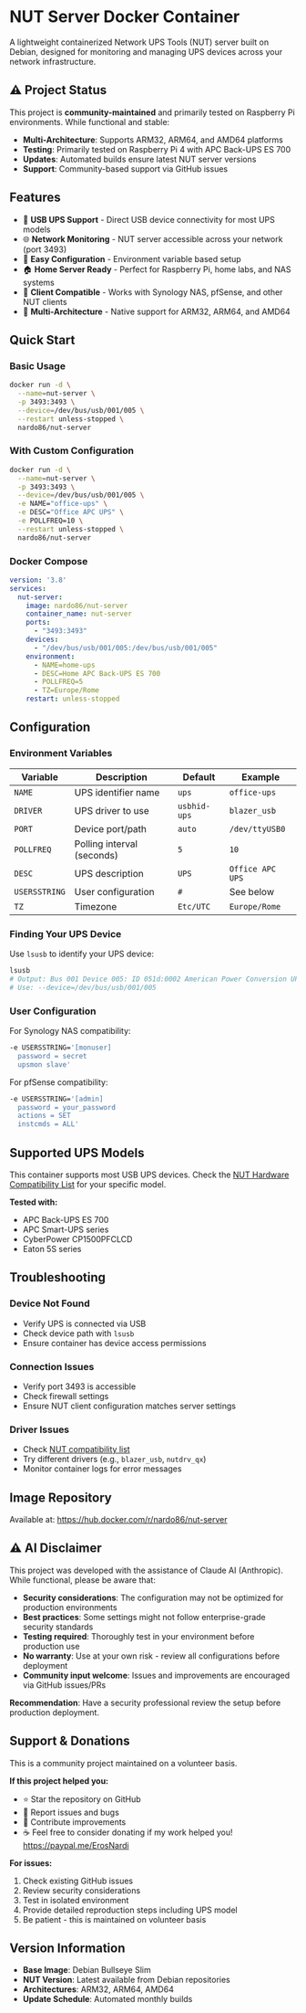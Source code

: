 # NUT Server Docker Container

A lightweight containerized Network UPS Tools (NUT) server built on Debian, designed for monitoring and managing UPS devices across your network infrastructure.

## ⚠️ Project Status

This project is **community-maintained** and primarily tested on Raspberry Pi environments. While functional and stable:

- **Multi-Architecture**: Supports ARM32, ARM64, and AMD64 platforms
- **Testing**: Primarily tested on Raspberry Pi 4 with APC Back-UPS ES 700
- **Updates**: Automated builds ensure latest NUT server versions
- **Support**: Community-based support via GitHub issues

## Features

- 🔌 **USB UPS Support** - Direct USB device connectivity for most UPS models
- 🌐 **Network Monitoring** - NUT server accessible across your network (port 3493)
- 🔧 **Easy Configuration** - Environment variable based setup
- 🏠 **Home Server Ready** - Perfect for Raspberry Pi, home labs, and NAS systems
- 📱 **Client Compatible** - Works with Synology NAS, pfSense, and other NUT clients
- 🐳 **Multi-Architecture** - Native support for ARM32, ARM64, and AMD64

## Quick Start

### Basic Usage
```bash
docker run -d \
  --name=nut-server \
  -p 3493:3493 \
  --device=/dev/bus/usb/001/005 \
  --restart unless-stopped \
  nardo86/nut-server
```

### With Custom Configuration
```bash
docker run -d \
  --name=nut-server \
  -p 3493:3493 \
  --device=/dev/bus/usb/001/005 \
  -e NAME="office-ups" \
  -e DESC="Office APC UPS" \
  -e POLLFREQ=10 \
  --restart unless-stopped \
  nardo86/nut-server
```

### Docker Compose
```yaml
version: '3.8'
services:
  nut-server:
    image: nardo86/nut-server
    container_name: nut-server
    ports:
      - "3493:3493"
    devices:
      - "/dev/bus/usb/001/005:/dev/bus/usb/001/005"
    environment:
      - NAME=home-ups
      - DESC=Home APC Back-UPS ES 700
      - POLLFREQ=5
      - TZ=Europe/Rome
    restart: unless-stopped
```

## Configuration

### Environment Variables

| Variable | Description | Default | Example |
|----------|-------------|---------|---------|
| `NAME` | UPS identifier name | `ups` | `office-ups` |
| `DRIVER` | UPS driver to use | `usbhid-ups` | `blazer_usb` |
| `PORT` | Device port/path | `auto` | `/dev/ttyUSB0` |
| `POLLFREQ` | Polling interval (seconds) | `5` | `10` |
| `DESC` | UPS description | `UPS` | `Office APC UPS` |
| `USERSSTRING` | User configuration | `#` | See below |
| `TZ` | Timezone | `Etc/UTC` | `Europe/Rome` |

### Finding Your UPS Device

Use `lsusb` to identify your UPS device:
```bash
lsusb
# Output: Bus 001 Device 005: ID 051d:0002 American Power Conversion UPS
# Use: --device=/dev/bus/usb/001/005
```

### User Configuration

For Synology NAS compatibility:
```bash
-e USERSSTRING='[monuser]
  password = secret
  upsmon slave'
```

For pfSense compatibility:
```bash
-e USERSSTRING='[admin]
  password = your_password
  actions = SET
  instcmds = ALL'
```

## Supported UPS Models

This container supports most USB UPS devices. Check the [NUT Hardware Compatibility List](https://networkupstools.org/stable-hcl.html) for your specific model.

**Tested with:**
- APC Back-UPS ES 700
- APC Smart-UPS series
- CyberPower CP1500PFCLCD
- Eaton 5S series

## Troubleshooting

### Device Not Found
- Verify UPS is connected via USB
- Check device path with `lsusb`
- Ensure container has device access permissions

### Connection Issues
- Verify port 3493 is accessible
- Check firewall settings
- Ensure NUT client configuration matches server settings

### Driver Issues
- Check [NUT compatibility list](https://networkupstools.org/stable-hcl.html)
- Try different drivers (e.g., `blazer_usb`, `nutdrv_qx`)
- Monitor container logs for error messages

## Image Repository

Available at: https://hub.docker.com/r/nardo86/nut-server

## ⚠️ AI Disclaimer

This project was developed with the assistance of Claude AI (Anthropic). While functional, please be aware that:

- **Security considerations**: The configuration may not be optimized for production environments
- **Best practices**: Some settings might not follow enterprise-grade security standards  
- **Testing required**: Thoroughly test in your environment before production use
- **No warranty**: Use at your own risk - review all configurations before deployment
- **Community input welcome**: Issues and improvements are encouraged via GitHub issues/PRs

**Recommendation**: Have a security professional review the setup before production deployment.

## Support & Donations

This is a community project maintained on a volunteer basis. 

**If this project helped you:**
- ⭐ Star the repository on GitHub
- 🐛 Report issues and bugs
- 🔧 Contribute improvements
- ☕ Feel free to consider donating if my work helped you! https://paypal.me/ErosNardi

**For issues:**
1. Check existing GitHub issues
2. Review security considerations
3. Test in isolated environment
4. Provide detailed reproduction steps including UPS model
5. Be patient - this is maintained on volunteer basis

## Version Information

- **Base Image**: Debian Bullseye Slim
- **NUT Version**: Latest available from Debian repositories
- **Architectures**: ARM32, ARM64, AMD64
- **Update Schedule**: Automated monthly builds